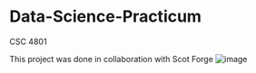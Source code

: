 # Data-Science-Practicum
CSC 4801

This project was done in collaboration with Scot Forge
![image](https://github.com/arneyHudson/Data-Science-Practicum/assets/93136937/ec5a9c22-7d62-4246-b57d-d7073a95679c)
